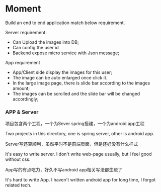 # Moment

Build an end to end application match below requirement.

Server requirement: 
- Can Upload the images into DB;
- Can config the user id
- Backend expose micro service with Json message;

App requirement
- App/Client side display the images for this user;
- The image can be auto enlarged once click it.
- In the large image page, there is slide bar according to the images amount;
- The images can be scrolled and the slide bar will be changed accordingly;

### APP & Server

项目包含两个工程，一个为Sever spring搭建，一个为android app工程

Two projects in this directory, one is spring server, other is android app.

Server写还算顺利，虽然平时不是前端页面，但是还好没有什么样式

It's easy to write server. I don't write web-page usually, but I feel good without css.

App写的有点吃力，好久不写android app相关写法都生疏了

It's hard to write App. I haven't written android app for long time, I forgot related tech.
